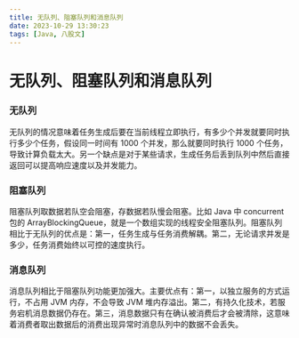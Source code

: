 ```yaml
---
title: 无队列、阻塞队列和消息队列
date: 2023-10-29 13:30:23
tags: [Java, 八股文]
---
```


# 无队列、阻塞队列和消息队列

### 无队列

无队列的情况意味着任务生成后要在当前线程立即执行，有多少个并发就要同时执行多少个任务，假设同一时间有 1000 个并发，那么就要同时执行 1000 个任务，导致计算负载太大。另一个缺点是对于某些请求，生成任务后丢到队列中然后直接返回可以提高响应速度以及并发能力。

### 阻塞队列

阻塞队列取数据若队空会阻塞，存数据若队慢会阻塞。比如 Java 中 concurrent 包的 ArrayBlockingQueue，就是一个数组实现的线程安全阻塞队列。阻塞队列相比于无队列的优点是：第一，任务生成与任务消费解耦。第二，无论请求并发是多少，任务消费始终以可控的速度执行。

### 消息队列

消息队列相比于阻塞队列功能更加强大。主要优点有：第一，以独立服务的方式运行，不占用 JVM 内存，不会导致 JVM 堆内存溢出。第二，有持久化技术，若服务宕机消息数据仍存在。第三，消息数据只有在确认被消费后才会被清除，这意味着消费者取出数据后的消费出现异常时消息队列中的数据不会丢失。
